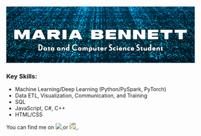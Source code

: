  ![Header](Header.png)

<h3>Key Skills:</h3>
<ul>
  <li>Machine Learning/Deep Learning (Python/PySpark, PyTorch)</li>
  <li>Data ETL, Visualization, Communication, and Training</li>
  <li>SQL</li>
  <li>JavaScript, C#, C++</li>
  <li>HTML/CSS</li>
</ul>

You can find me on <a href = "https://www.linkedin.com/in/maria-bennett-dev/">
  <image src = "https://github.com/mariabennett-dev/mariabennett-dev/blob/main/li.png" width = "18px"/>
  </a>
  or <a href = "https://dev.to/mariabennett">
  <img src = "https://github.com/mariabennett-dev/mariabennett-dev/blob/main/dev-rainbow.png" width = "17px"/>
  </a>.

